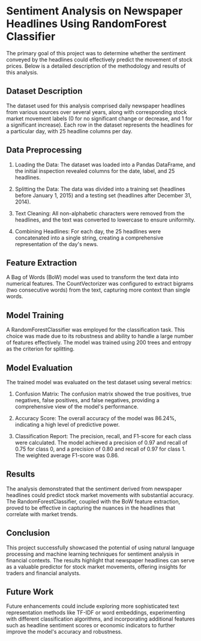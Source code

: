 # Sentiment Analysis on Newspaper Headlines Using RandomForest Classifier
The primary goal of this project was to determine whether the sentiment conveyed by the headlines could effectively predict the movement of stock prices. Below is a detailed description of the methodology and results of this analysis.

## Dataset Description
The dataset used for this analysis comprised daily newspaper headlines from various sources over several years, along with corresponding stock market movement labels (0 for no significant change or decrease, and 1 for a significant increase). Each row in the dataset represents the headlines for a particular day, with 25 headline columns per day.

## Data Preprocessing
1. Loading the Data:
The dataset was loaded into a Pandas DataFrame, and the initial inspection revealed columns for the date, label, and 25 headlines.

2. Splitting the Data:
The data was divided into a training set (headlines before January 1, 2015) and a testing set (headlines after December 31, 2014).

3. Text Cleaning:
All non-alphabetic characters were removed from the headlines, and the text was converted to lowercase to ensure uniformity.

4. Combining Headlines:
For each day, the 25 headlines were concatenated into a single string, creating a comprehensive representation of the day's news.

## Feature Extraction
A Bag of Words (BoW) model was used to transform the text data into numerical features. The CountVectorizer was configured to extract bigrams (two consecutive words) from the text, capturing more context than single words.

## Model Training
A RandomForestClassifier was employed for the classification task. This choice was made due to its robustness and ability to handle a large number of features effectively. The model was trained using 200 trees and entropy as the criterion for splitting.

## Model Evaluation
The trained model was evaluated on the test dataset using several metrics:

1. Confusion Matrix:
The confusion matrix showed the true positives, true negatives, false positives, and false negatives, providing a comprehensive view of the model's performance.

2. Accuracy Score:
The overall accuracy of the model was 86.24%, indicating a high level of predictive power.

3. Classification Report:
The precision, recall, and F1-score for each class were calculated. The model achieved a precision of 0.97 and recall of 0.75 for class 0, and a precision of 0.80 and recall of 0.97 for class 1. The weighted average F1-score was 0.86.

## Results
The analysis demonstrated that the sentiment derived from newspaper headlines could predict stock market movements with substantial accuracy. The RandomForestClassifier, coupled with the BoW feature extraction, proved to be effective in capturing the nuances in the headlines that correlate with market trends.

## Conclusion
This project successfully showcased the potential of using natural language processing and machine learning techniques for sentiment analysis in financial contexts. The results highlight that newspaper headlines can serve as a valuable predictor for stock market movements, offering insights for traders and financial analysts.

## Future Work
Future enhancements could include exploring more sophisticated text representation methods like TF-IDF or word embeddings, experimenting with different classification algorithms, and incorporating additional features such as headline sentiment scores or economic indicators to further improve the model's accuracy and robustness.
